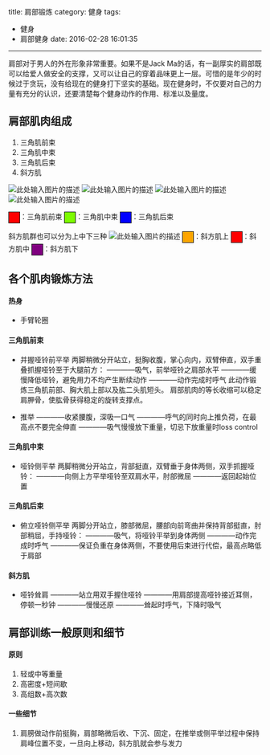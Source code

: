 title: 肩部锻炼
category: 健身
tags:
  - 健身
  - 肩部健身
date: 2016-02-28 16:01:35
---



肩部对于男人的外在形象非常重要。如果不是Jack Ma的话，有一副厚实的肩部既可以给爱人做安全的支撑，又可以让自己的穿着品味更上一层。可惜的是年少的时候过于贪玩，没有给现在的健身打下坚实的基础。现在健身时，不仅要对自己的力量有充分的认识，还要清楚每个健身动作的作用、标准以及量度。
<!-- more -->

## 肩部肌肉组成
1. 三角肌前束
2. 三角肌中束
3. 三角肌后束
4. 斜方肌

![此处输入图片的描述][1] ![此处输入图片的描述][2] ![此处输入图片的描述][3] ![此处输入图片的描述][4]

<span class="legend-color" style="display:inline-block; width:1.5em; height:1.5em; margin:1px 0; border:1px solid black; background-color:red; color:black; font-size:100%; text-align:center;">&nbsp;</span>：三角肌前束
<span class="legend-color" style="display:inline-block; width:1.5em; height:1.5em; margin:1px 0; border:1px solid black; background-color:LawnGreen; color:black; font-size:100%; text-align:center;">&nbsp;</span>：三角肌中束
<span class="legend-color" style="display:inline-block; width:1.5em; height:1.5em; margin:1px 0; border:1px solid black; background-color:blue; color:black; font-size:100%; text-align:center;">&nbsp;</span>：三角肌后束

斜方肌群也可以分为上中下三种
![此处输入图片的描述][5]
<span class="legend-color" style="display:inline-block; width:1.5em; height:1.5em; margin:1px 0; border:1px solid black; background-color:orange; color:black; font-size:100%; text-align:center;">&nbsp;</span>：斜方肌上
<span class="legend-color" style="display:inline-block; width:1.5em; height:1.5em; margin:1px 0; border:1px solid black; background-color:red; color:black; font-size:100%; text-align:center;">&nbsp;</span>：斜方肌中
<span class="legend-color" style="display:inline-block; width:1.5em; height:1.5em; margin:1px 0; border:1px solid black; background-color:purple; color:black; font-size:100%; text-align:center;">&nbsp;</span>：斜方肌下

## 各个肌肉锻炼方法
#### 热身
* 手臂轮圈

#### 三角肌前束
* 并握哑铃前平举
两脚稍微分开站立，挺胸收腹，掌心向内，双臂伸直，双手重叠抓握哑铃至于大腿前方：
————吸气，前举哑铃之肩部水平
————缓慢降低哑铃，避免用力不均产生断续动作
————动作完成时呼气
此动作锻炼三角肌前部、胸大肌上部以及肱二头肌短头。
肩部肌肉的等长收缩可以稳定肩胛骨，使肱骨获得稳定的旋转支撑点。

* 推举
————收紧腰腹，深吸一口气
————呼气的同时向上推负荷，在最高点不要完全伸直
————吸气慢慢放下重量，切忌下放重量时loss control


#### 三角肌中束
* 哑铃侧平举
两脚稍微分开站立，背部挺直，双臂垂于身体两侧，双手抓握哑铃：
————向侧上方平举哑铃至双肩水平，肘部微屈
————返回起始位置

#### 三角肌后束
* 俯立哑铃侧平举
两脚分开站立，膝部微屈，腰部向前弯曲并保持背部挺直，肘部稍屈，手持哑铃：
————吸气，将哑铃平举到身体两侧
————动作完成时呼气
————保证负重在身体两侧，不要使用后束进行代偿，最高点略低于肩部

#### 斜方肌
* 哑铃耸肩
————站立用双手握住哑铃
————用肩部提高哑铃接近耳侧，停顿一秒钟
————慢慢还原
————耸起时呼气，下降时吸气


## 肩部训练一般原则和细节
#### 原则
1. 轻或中等重量
2. 高密度+短间歇
3. 高组数+高次数

#### 一些细节
1. 肩膀做动作前挺胸，肩部略微后收、下沉、固定，在推举或侧平举过程中保持肩峰位置不变，一旦向上移动，斜方肌就会参与发力

  [1]: https://upload.wikimedia.org/wikipedia/commons/thumb/c/c4/Deltoid_muscle_top10.png/200px-Deltoid_muscle_top10.png "肩部肌肉侧面图"
  [2]: https://upload.wikimedia.org/wikipedia/commons/thumb/a/a2/Deltoid_muscle_top8.png/200px-Deltoid_muscle_top8.png "肩部肌肉前视图"
  [3]: https://upload.wikimedia.org/wikipedia/commons/thumb/0/02/Deltoid_muscle_top9.png/200px-Deltoid_muscle_top9.png "肩部肌肉后视图"
  [4]: https://upload.wikimedia.org/wikipedia/commons/thumb/4/43/Deltoid_muscle_animation4.gif/200px-Deltoid_muscle_animation4.gif "动画"
  [5]: https://upload.wikimedia.org/wikipedia/commons/thumb/a/aa/Trapezius_animation_small2.gif/220px-Trapezius_animation_small2.gif "斜方肌动态展示图"